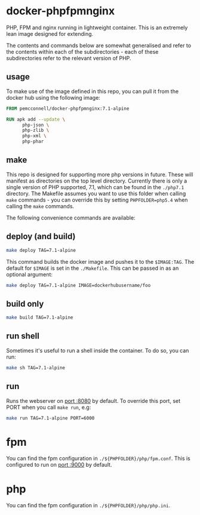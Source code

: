 docker-phpfpmnginx
==================

PHP, FPM and nginx running in lightweight container. This is an extremely lean 
image designed for extending.

The contents and commands below are somewhat generalised and refer to the 
contents within each of the subdirectories - each of these subdirectories 
refer to the relevant version of PHP.


usage
-----

To make use of the image defined in this repo, you can pull it from the 
docker hub using the following image:

```Dockerfile
FROM pemcconnell/docker-phpfpmnginx:7.1-alpine

RUN apk add --update \
      php-json \
      php-zlib \
      php-xml \
      php-phar
```

make
----

This repo is designed for supporting more php versions in future. These will 
manifest as directories on the top level directory. Currently there is only a 
single version of PHP supported, 7.1, which can be found in the `./php7.1` 
directory. The Makefile assumes you want to use this folder when calling `make`
 commands - you can override this by setting `PHPFOLDER=php5.4` when calling 
the `make` commands.

The following convenience commands are available:

deploy (and build)
------------------

```bash
make deploy TAG=7.1-alpine
```

This command builds the docker image and pushes it to the `$IMAGE:TAG`. The 
default for `$IMAGE` is set in the `./Makefile`. This can be passed in as an 
optional argument:

```bash
make deploy TAG=7.1-alpine IMAGE=dockerhubusername/foo
```

build only
----------

```bash
make build TAG=7.1-alpine
```

run shell
---------

Sometimes it's useful to run a shell inside the container. To do so, you can 
run:

```bash
make sh TAG=7.1-alpine
```

run
---

Runs the webserver on [port :8080](http://localhost:8080) by default. To 
override this port, set PORT when you call `make run`, e.g:


```bash
make run TAG=7.1-alpine PORT=6000
```

fpm
===

You can find the fpm configuration in `./${PHPFOLDER}/php/fpm.conf`. This is 
configured to run on [port :9000](http://localhost:9000) by default.

php
===

You can find the fpm configuration in `./${PHPFOLDER}/php/php.ini`.
